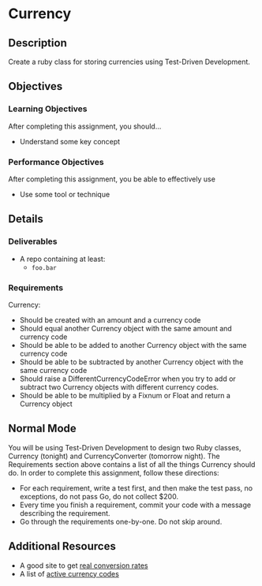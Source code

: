 # Currency

## Description

Create a ruby class for storing currencies using Test-Driven Development.

## Objectives

### Learning Objectives

After completing this assignment, you should…

* Understand some key concept

### Performance Objectives

After completing this assignment, you be able to effectively use

* Use some tool or technique

## Details

### Deliverables

* A repo containing at least:
  * `foo.bar`

### Requirements

Currency:

* Should be created with an amount and a currency code
* Should equal another Currency object with the same amount and currency code
* Should be able to be added to another Currency object with the same currency code
* Should be able to be subtracted by another Currency object with the same currency code
* Should raise a DifferentCurrencyCodeError when you try to add or subtract two Currency objects with different currency codes.
* Should be able to be multiplied by a Fixnum or Float and return a Currency object

## Normal Mode

You will be using Test-Driven Development to design two Ruby classes, Currency (tonight) and CurrencyConverter (tomorrow night). The Requirements section above contains a list of all the things Currency should do. In order to complete this assignment, follow these directions:

* For each requirement, write a test first, and then make the test pass, no exceptions, do not pass Go, do not collect $200.
* Every time you finish a requirement, commit your code with a message describing the requirement.
* Go through the requirements one-by-one. Do not skip around.

## Additional Resources

* A good site to get [real conversion rates](http://www.xe.com/currencyconverter/#rates)
* A list of [active currency codes](https://en.wikipedia.org/wiki/ISO_4217#Active_codes)
